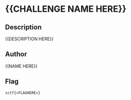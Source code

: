 # {{CHALLENGE NAME HERE}}

## Description

{{DESCRIPTION HERE}}

## Author

{{NAME HERE}}

## Flag

`sctf{<FLAGHERE>}`
